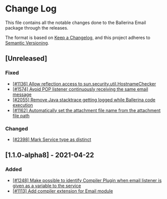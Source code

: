 # Change Log
This file contains all the notable changes done to the Ballerina Email package through the releases.

The format is based on [Keep a Changelog](https://keepachangelog.com/en/1.0.0/), and this project adheres to [Semantic Versioning](https://semver.org/spec/v2.0.0.html).

## [Unreleased]


### Fixed
 - [[#1136] Allow reflection access to sun.security.util.HostnameChecker](https://github.com/ballerina-platform/ballerina-standard-library/issues/1136)
 - [[#1574] Avoid POP listener continuously receiving the same email message](https://github.com/ballerina-platform/ballerina-standard-library/issues/1574)
 - [[#2055] Remove Java stacktrace getting logged while Ballerina code execution](https://github.com/ballerina-platform/ballerina-standard-library/issues/2055)
 - [[#1162] Automatically set the attachment file name from the attachment file path](https://github.com/ballerina-platform/ballerina-standard-library/issues/1162)

### Changed
 - [[#2398] Mark Service type as distinct](https://github.com/ballerina-platform/ballerina-standard-library/issues/2398)

## [1.1.0-alpha8] - 2021-04-22

### Added
- [[#1248] Make possible to identify Compiler Plugin when email listener is given as a variable to the service](https://github.com/ballerina-platform/ballerina-standard-library/issues/1248)
- [[#1113] Add compiler extension for Email module](https://github.com/ballerina-platform/ballerina-standard-library/issues/1113)
